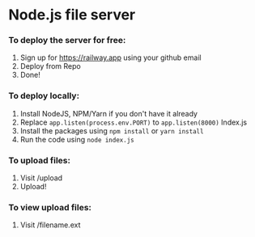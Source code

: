 # Node.js file server
 
### To deploy the server for free:
1. Sign up for https://railway.app using your github email
2. Deploy from Repo
3. Done!

### To deploy locally:
1. Install NodeJS, NPM/Yarn if you don't have it already
2. Replace `app.listen(process.env.PORT)` to `app.listen(8000)` Index.js
3. Install the packages using `npm install` or `yarn install`
4. Run the code using `node index.js`

### To upload files:
1. Visit /upload
2. Upload!

### To view upload files:
1. Visit /filename.ext
